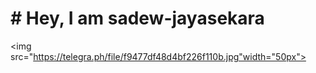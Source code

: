 # # Hey, I am sadew-jayasekara

<img src="https://telegra.ph/file/f9477df48d4bf226f110b.jpg"width="50px">
